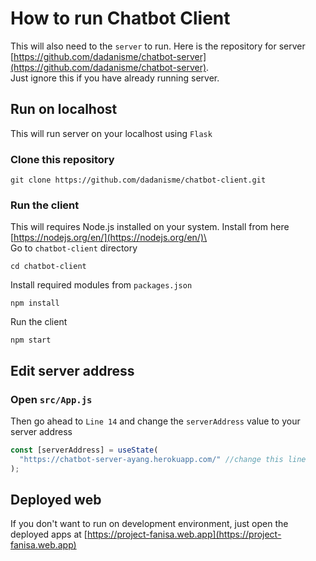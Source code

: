 # How to run Chatbot Client

This will also need to the `server` to run. Here is the repository for server [https://github.com/dadanisme/chatbot-server](https://github.com/dadanisme/chatbot-server). \
Just ignore this if you have already running server.

## Run on localhost

This will run server on your localhost using `Flask`

### Clone this repository

    git clone https://github.com/dadanisme/chatbot-client.git

### Run the client

This will requires Node.js installed on your system. Install from here [https://nodejs.org/en/](https://nodejs.org/en/)\
\
Go to `chatbot-client` directory

```
cd chatbot-client
```

Install required modules from `packages.json`

```
npm install
```

Run the client

```
npm start
```

## Edit server address

### Open `src/App.js`

Then go ahead to `Line 14` and change the `serverAddress` value to your server address

```javascript
const [serverAddress] = useState(
  "https://chatbot-server-ayang.herokuapp.com/" //change this line
);
```

## Deployed web

If you don't want to run on development environment, just open the deployed apps at [https://project-fanisa.web.app](https://project-fanisa.web.app)
